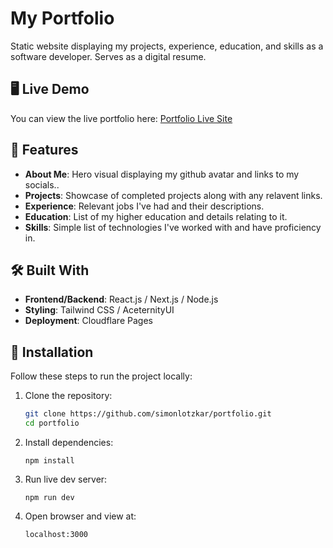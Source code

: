 # My Portfolio

Static website displaying my projects, experience, education, and skills as a software developer. Serves as a digital resume.

## 🖥️ Live Demo
You can view the live portfolio here: [Portfolio Live Site](https://lotzkar.com)  

## 📂 Features
- **About Me**: Hero visual displaying my github avatar and links to my socials..
- **Projects**: Showcase of completed projects along with any relavent links.
- **Experience**: Relevant jobs I've had and their descriptions.
- **Education**: List of my higher education and details relating to it.
- **Skills**: Simple list of technologies I've worked with and have proficiency in.

## 🛠️ Built With
- **Frontend/Backend**: React.js / Next.js / Node.js
- **Styling**: Tailwind CSS / AceternityUI
- **Deployment**: Cloudflare Pages

## 🚀 Installation
Follow these steps to run the project locally:

1. Clone the repository:
   ```bash
   git clone https://github.com/simonlotzkar/portfolio.git
   cd portfolio
   ```
2. Install dependencies:
    ```
    npm install
    ```
3. Run live dev server:
    ```
    npm run dev
    ```
4. Open browser and view at:
    ```
    localhost:3000
    ```
